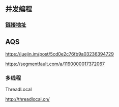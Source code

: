 ### 

## 并发编程

### [链接地址](https://gitee.com/code2money/daydayup/tree/master/daydayup-high-concurrency)



## AQS

https://juejin.im/post/5cd0e2c76fb9a03236394729



https://segmentfault.com/a/1190000017372067



### 多线程

ThreadLocal 

http://threadlocal.cn/